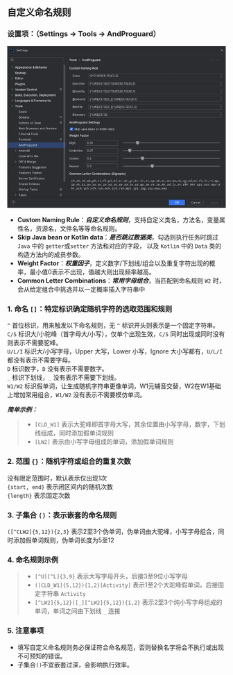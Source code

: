 ## 自定义命名规则

### 设置项：（Settings -> Tools -> AndProguard）

![AndProguard](img/config.jpg)

- **Custom Naming Rule**：***自定义命名规则***，支持自定义类名，方法名，变量属性名，资源名，文件名等等命名规则。
- **Skip Java bean or Kotlin data**：***是否跳过数据类***，勾选则执行任务时跳过 `Java` 中的 `getter`或`setter` 方法和对应的字段，
  以及 `Kotlin` 中的 `Data` 类的构造方法内的成员参数。
- **Weight Factor**：***权重因子***，定义数字/下划线/组合以及重复字符出现的概率，最小值0表示不出现，值越大则出现频率越高。
- **Common Letter Combinations**：***常用字母组合***，当匹配到命名规则 `W2` 时，会从给定组合中挑选并以一定概率插入字符串中

### 1. 命名 `[]`：特定标识确定随机字符的选取范围和规则

`^` 首位标识，用来触发以下命名规则，无 `^` 标识开头则表示是一个固定字符串。  
`C/S` 标识大/小驼峰（首字母大/小写），仅单个出现生效，`C/S` 同时出现或同时没有则表示不需要驼峰。  
`U/L/I` 标识大/小写字母，Upper 大写，Lower 小写，Ignore 大小写都有，`U/L/I` 都没有表示不需要字母。  
`D` 标识数字，`D` 没有表示不需要数字。  
`_` 标识下划线，`_` 没有表示不需要下划线。  
`W1/W2` 标识假单词，让生成随机字符串更像单词，W1元辅音交替，W2在W1基础上增加常用组合，`W1/W2` 没有表示不需要模仿单词。

***简单示例：***

> - `[CLD_W1]` 表示大驼峰即首字母大写，其余位置由小写字母，数字，下划线组成，同时添加假单词规则
> - `[LW2]` 表示由小写字母组成的单词，添加假单词规则

### 2. 范围 `{}`：随机字符或组合的重复次数

没有限定范围时，默认表示仅出现1次  
`{start, end}` 表示闭区间内的随机次数  
`{length}` 表示固定次数

### 3. 子集合 `()`：表示嵌套的命名规则

`([^CLW2]{5,12}){2,3}` 表示2至3个伪单词，伪单词由大驼峰，小写字母组合，同时添加假单词规则，伪单词长度为5至12

### 4. 命名规则示例

> - `[^U][^L]{3,9}` 表示大写字母开头，后接3至9位小写字母
> - `([CLD_W1]{5,12}){1,2}[Activity]` 表示1至2个大驼峰假单词，后接固定字符串 `Activity`
> - `[^LW2]{5,12}([_][^LW2]{5,12}){1,2}` 表示2至3个纯小写字母组成的单词，单词之间由下划线 `_` 连接

### 5. 注意事项

- 填写自定义命名规则务必保证符合命名规范，否则替换名字将会不执行或出现不可预知的错误。
- 子集合`()`不宜嵌套过深，会影响执行效率。